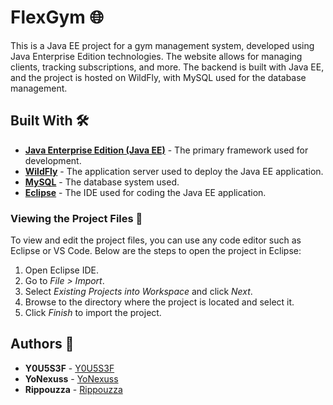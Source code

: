 # FlexGym 🌐

  This is a Java EE project for a gym management system, developed using Java Enterprise Edition technologies. The website allows for managing clients, tracking subscriptions, and more. The backend is built with Java EE, and the project is hosted on WildFly, with MySQL used for the database management.

## Built With 🛠️

- <strong>[Java Enterprise Edition (Java EE)](https://www.oracle.com/java/technologies/java-ee-glance.html)</strong> - The primary framework used for development.
- <strong>[WildFly](https://www.wildfly.org/downloads/)</strong> - The application server used to deploy the Java EE application.
- <strong>[MySQL](https://www.mysql.com/fr/)</strong> - The database system used.
- <strong>[Eclipse](https://eclipseide.org/)</strong> - The IDE used for coding the Java EE application.

### Viewing the Project Files 📂

To view and edit the project files, you can use any code editor such as Eclipse or VS Code. Below are the steps to open the project in Eclipse:

1. Open Eclipse IDE.
2. Go to <em>File > Import</em>.
3. Select <em>Existing Projects into Workspace</em> and click <em>Next</em>.
4. Browse to the directory where the project is located and select it.
5. Click <em>Finish</em> to import the project.

## Authors 👥
- **Y0U5S3F** - [Y0U5S3F](https://github.com/Y0U5S3F)
- **YoNexuss** - [YoNexuss](https://github.com/YoNexuss)
- **Rippouzza** - [Rippouzza](https://github.com/Rippouzza)
